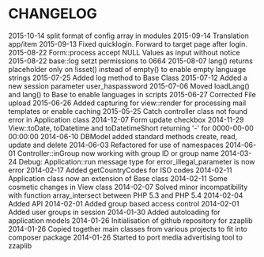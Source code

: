 CHANGELOG
=========
2015-10-14 split format of config array in modules
2015-09-14 Translation app/item
2015-09-13 Fixed quicklogin. Forward to target page after login.
2015-08-22 Form::process accept NULL Values as input without notice
2015-08-22 base::log setzt permissions to 0664
2015-08-07 lang() returns placeholder only on !isset() instead of empty() to enable empty language strings
2015-07-25 Added log method to Base Class
2015-07-12 Added a new session parameter user_haspassword
2015-07-06 Moved loadLang() and lang() to Base to enable languages in scripts
2015-06-27 Corrected File upload
2015-06-26 Added capturing for view::render for processing mail templates or enable caching
2015-05-25 Catch controller class not found error in Application class
2014-12-07 Form update checkbox
2014-11-29 View::toDate, toDatetime and toDatetimeShort returning '-' for 0000-00-00 00:00:00 
2014-06-10 DBModel added standard methods create, read, update and delete
2014-06-03 Refactored for use of namespaces 
2014-06-01 Controller::inGroup now working with group ID or group name
2014-03-24 Debug: Application::run message type for error_illegal_parameter is now error 
2014-02-17 Added getCountryCodes for ISO codes
2014-02-11 Application class now an extension of Base class
2014-02-11 Some cosmetic changes in View class
2014-02-07 Solved minor incompatibility with function array_intersect between PHP 5.3 and PHP 5.4
2014-02-04 Added API
2014-02-01 Added group based access control
2014-02-01 Added user groups in session
2014-01-30 Added autoloading for application models
2014-01-26 Initialisation of github repository for zzaplib
2014-01-26 Copied together main classes from various projects to fit into composer package
2014-01-26 Started to port media advertising tool to zzaplib
